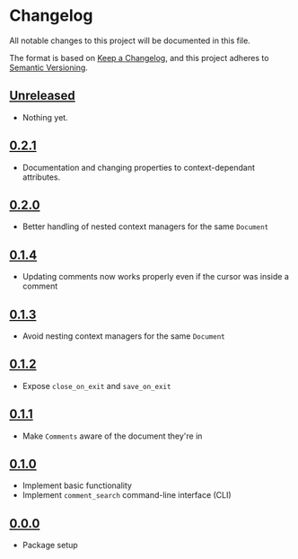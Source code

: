 # Changelog

All notable changes to this project will be documented in this file.

The format is based on [Keep a Changelog](https://keepachangelog.com/en/1.0.0/),
and this project adheres to [Semantic Versioning](https://semver.org/spec/v2.0.0.html).

## [Unreleased]

- Nothing yet.

## [0.2.1]

- Documentation and changing properties to context-dependant attributes.

## [0.2.0]

- Better handling of nested context managers for the same `Document`

## [0.1.4]

- Updating comments now works properly even if the cursor was inside a comment

## [0.1.3]

- Avoid nesting context managers for the same `Document`

## [0.1.2]

- Expose `close_on_exit` and `save_on_exit`

## [0.1.1]

- Make `Comments` aware of the document they're in

## [0.1.0]

- Implement basic functionality
- Implement `comment_search` command-line interface (CLI)

## [0.0.0]

- Package setup

[Unreleased]: https://github.com/blakeNaccarato/docxrev/compare/0.2.1...develop
[0.2.1]: https://github.com/blakeNaccarato/docxrev/releases/tag/0.2.1
[0.2.0]: https://github.com/blakeNaccarato/docxrev/releases/tag/0.2.0
[0.1.4]: https://github.com/blakeNaccarato/docxrev/releases/tag/0.1.4
[0.1.3]: https://github.com/blakeNaccarato/docxrev/releases/tag/0.1.3
[0.1.2]: https://github.com/blakeNaccarato/docxrev/releases/tag/0.1.2
[0.1.1]: https://github.com/blakeNaccarato/docxrev/releases/tag/0.1.1
[0.1.0]: https://github.com/blakeNaccarato/docxrev/releases/tag/0.1.0
[0.0.0]: https://github.com/blakeNaccarato/docxrev/releases/tag/0.0.0
